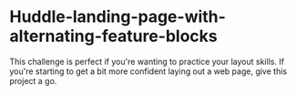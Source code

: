 # Huddle-landing-page-with-alternating-feature-blocks
This challenge is perfect if you're wanting to practice your layout skills. If you're starting to get a bit more confident laying out a web page, give this project a go.
